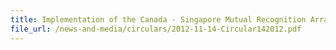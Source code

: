 ```yaml
---
title: Implementation of the Canada - Singapore Mutual Recognition Arrangement
file_url: /news-and-media/circulars/2012-11-14-Circular142012.pdf
---
```

